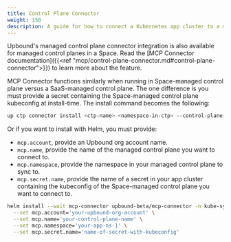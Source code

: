 ```yaml
---
title: Control Plane Connector
weight: 150
description: A guide for how to connect a Kubernetes app cluster to a managed control plane in Upbound using the Control Plane connector feature
---
```


Upbound's managed control plane connector integration is also available for managed control planes in a Space. Read the [MCP Connector documentation]({{<ref "mcp/control-plane-connector.md#control-plane-connector">}}) to learn more about the feature.

MCP Connector functions similarly when running in Space-managed control plane versus a SaaS-managed control plane. The one difference is you must provide a secret containing the Space-managed control plane kubeconfig at install-time. The install command becomes the following:

```bash
up ctp connector install <ctp-name> <namespace-in-ctp> --control-plane-secret=<secret-ctp-kubeconfig>
```

Or if you want to install with Helm, you must provide:

- `mcp.account`, provide an Upbound org account name.
- `mcp.name`, provide the name of the managed control plane you want to connect to.
- `mcp.namespace`, provide the namespace in your managed control plane to sync to.
- `mcp.secret.name`, provide the name of a secret in your app cluster containing the kubeconfig of the Space-managed control plane you want to connect to.

```bash
helm install --wait mcp-connector upbound-beta/mcp-connector -n kube-system \
  --set mcp.account='your-upbound-org-account' \
  --set mcp.name='your-control-plane-name' \
  --set mcp.namespace='your-app-ns-1' \
  --set mcp.secret.name='name-of-secret-with-kubeconfig'
```
